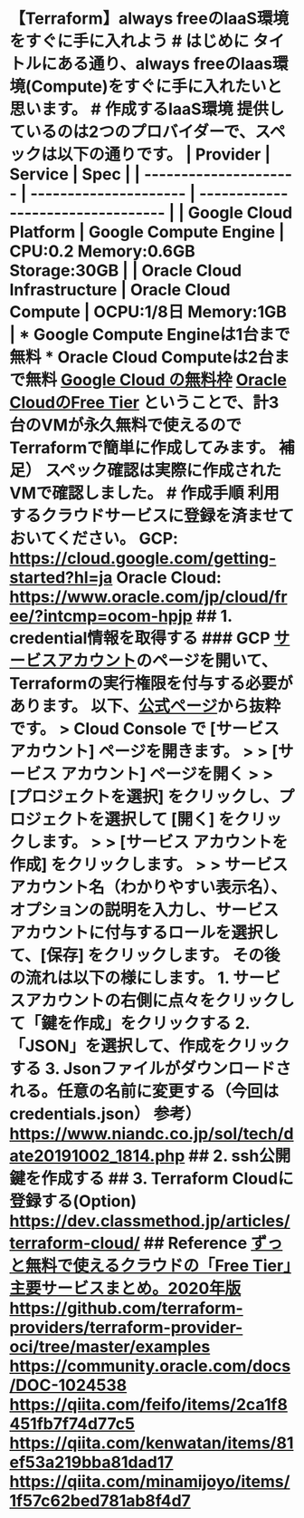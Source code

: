 # 【Terraform】always freeのIaaS環境をすぐに手に入れよう # はじめに タイトルにある通り、**always free**の**Iaas**環境(Compute)をすぐに手に入れたいと思います。 # 作成するIaaS環境 提供しているのは2つのプロバイダーで、スペックは以下の通りです。 | Provider | Service | Spec | | --------------------- | --------------------- | --------------------------------- | | Google Cloud Platform | Google Compute Engine | CPU:0.2 Memory:0.6GB Storage:30GB | | Oracle Cloud Infrastructure | Oracle Cloud Compute | OCPU:1/8日 Memory:1GB | \* Google Compute Engineは**1台**まで無料 \* Oracle Cloud Computeは**2台**まで無料 [Google Cloud の無料枠](https://cloud.google.com/free/docs/gcp-free-tier?hl=ja) [Oracle CloudのFree Tier](https://docs.cloud.oracle.com/ja-jp/iaas/Content/FreeTier/freetier.htm) ということで、計3台のVMが永久無料で使えるのでTerraformで簡単に作成してみます。 補足） スペック確認は実際に作成されたVMで確認しました。 # 作成手順 利用するクラウドサービスに登録を済ませておいてください。 GCP: <https://cloud.google.com/getting-started?hl=ja> Oracle Cloud: <https://www.oracle.com/jp/cloud/free/?intcmp=ocom-hpjp> ## 1. credential情報を取得する ### GCP [サービスアカウント](https://console.cloud.google.com/projectselector2/iam-admin/serviceaccounts?supportedpurview=project)のページを開いて、Terraformの実行権限を付与する必要があります。 以下、[公式ページ](https://cloud.google.com/iam/docs/creating-managing-service-accounts?hl=ja#iam-service-accounts-create-console)から抜粋です。 > Cloud Console で [サービス アカウント] ページを開きます。 > > [サービス アカウント] ページを開く > > [プロジェクトを選択] をクリックし、プロジェクトを選択して [開く] をクリックします。 > > [サービス アカウントを作成] をクリックします。 > > サービス アカウント名（わかりやすい表示名）、オプションの説明を入力し、サービス アカウントに付与するロールを選択して、[保存] をクリックします。 その後の流れは以下の様にします。 1. サービスアカウントの右側に点々をクリックして「鍵を作成」をクリックする 2. 「JSON」を選択して、作成をクリックする 3. Jsonファイルがダウンロードされる。任意の名前に変更する（今回は**credentials.json**） 参考） <https://www.niandc.co.jp/sol/tech/date20191002_1814.php> ## 2. ssh公開鍵を作成する ## 3. Terraform Cloudに登録する(Option) <https://dev.classmethod.jp/articles/terraform-cloud/> ## Reference [ずっと無料で使えるクラウドの「Free Tier」主要サービスまとめ。2020年版](https://www.publickey1.jp/blog/20/free_tier2020.html) https://github.com/terraform-providers/terraform-provider-oci/tree/master/examples https://community.oracle.com/docs/DOC-1024538 https://qiita.com/feifo/items/2ca1f8451fb7f74d77c5 https://qiita.com/kenwatan/items/81ef53a219bba81dad17 https://qiita.com/minamijoyo/items/1f57c62bed781ab8f4d7
